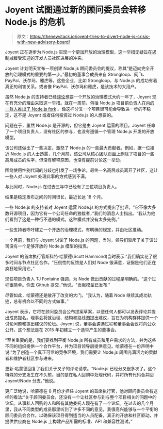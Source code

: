 # Joyent 试图通过新的顾问委员会转移 Node.js 的危机

> 原文：<https://thenewstack.io/joyent-tries-to-divert-node-js-crisis-with-new-advisory-board/>

Joyent 正在逐步为 Node.js 实现一个更加开放的治理模型，这一举措无疑旨在遏制减缓受欢迎的开发人员社区进展的冲突。

Joyent 计划明天宣布一项创建 Node.js 顾问委员会的提议，称其“是迈向完全开放的治理模式的重要的第一步。”最初的董事会成员来自 Strongloop、网飞、PayPal、沃尔玛、雅虎等。这些企业，比如 Strongloop，与 Node.js 的成功有着真正的利害关系，或者像 PayPal、沃尔玛和雅虎，是该技术的大用户。

虽然 Node.js 的支持者已经[谈论](https://groups.google.com/forum/#!topic/nodejs/mqSf47HhmyY "Google")想要一个开放的治理模式大约一年了，Joyent 现在有充分的理由采取这一举措。就在一周前，包括 Node.js 项目前负责人[在内的一群人推出了 Node.js fork](http://dtrejo.com/why-is-node-being-forked.html "dtrejo.com") 。像这样分叉一个项目很可能会导致进一步的不稳定，这不是 Joyent 或者任何投资过 Node.js 的人想要的。

问题在于，虽然 Node.js 是开源的，但它是由 Joyent 运营的项目。Joyent 任命了一个项目负责人，没有社区的参与，也没有遵循一个管理 Node.js 开发的开放模型。

该公司还做出了一些决定，激怒了 Node.js 的一些最大贡献者。例如，据一位接近 Node.js 的人士透露，几个月前，该公司从核心团队页面上删除了项目的一些高层成员的名字，但没有解释原因，也没有提前讨论这一举动。

围绕使用性别代词的分歧也引发了一场争论，最终一名高层成员离开了社区，这让一些人对 Joyent 处理此事的方式感到不满。

与此同时，Node.js 在过去三年中已经有了三位项目负责人。

结果是稳定发布之间的时间很长，最近长达 18 个月。

一些 Node.js 的支持者对 Joyent 运营 Node.js 的方式提出了批评。“它不像大多数开源项目，因为它有一个公司任命的独裁者，”我们的消息人士指出。“我认为他们看到了这是一种行不通的模式。这种模式并没有太多先例。”

一些支持者呼吁建立一个开放的治理模式，有明确的规定，并由社区推动。

一个月前，我们与 Joyent 讨论了 Node.js 的问题，当时，领导们驳斥了关于该公司没有一个足够开放的 Node.js 模型的指责。

Joyent 的首席执行官斯科特·哈蒙德(Scott Hammond)当时表示:“我们确实花了很多时间与节点社区合作。“压倒性的反馈是人们对 Node 很满意，证据是他们正在疯狂地采用它。”

现任项目负责人 TJ Fontaine 强调，为 Node 做出贡献的过程是明确的。“这个过程很简单。你去 Github 提交，”他说。"贡献模型已发布."

尽管如此，哈蒙德还是敞开了改变的大门。“我认为，随着 Node 继续其成功轨迹，总有机会以不同的方式做事。”

Joyent 表示，它将在顾问委员会公布提案草案，以便任何人都可以发表评论并提出成员提名。理事会将就治理、结构和路线图提出建议，旨在为机构群体提供一个讨论问题和提出建议的论坛。Joyent 说，董事会遴选过程和董事会会议将向公众公开。这个想法是在 2015 年初建立一个选举产生的董事会。

“至关重要的是，我们要找到平衡 Node.js 所有成员和用户需求的方法，并为这些不同的组织提供一个合作平台，并为项目领导层提供意见。哈蒙德在一份声明中说:“为了创造一个真正可信的竞争环境，我们需要让 Node.js 周围充满活力的贡献者和维护者社区参与进来。

更新:哈蒙德回复了我们关于叉子的评论请求。“Node.js 已经分叉很多次了。这个特殊的分支发生在不久前，目的是在私人回购中处理代码，并将所有代码合并回 Joyent/Node 分支，”他说。

更广泛地说，哈蒙德在 6 月份才担任 Joyent 的首席执行官，他对顾问委员会有这样的看法:“关于顾问委员会，还没有一个让社区参与到与整个项目相关的问题中的论坛。从事私人回购的人和所有其他委托人现在有了一个论坛。在过去的几个月里，我从不同类型的成员那里听到了许多不同的意见，我很高兴能够与一个平衡的顾问委员会合作，以确保该项目得到适当的人员配备，真正的开放和社区驱动，并提供供应商在 Node.js 上构建产品所需的标准、API 和兼容性测试。”

<svg xmlns:xlink="http://www.w3.org/1999/xlink" viewBox="0 0 68 31" version="1.1"><title>Group</title> <desc>Created with Sketch.</desc></svg>